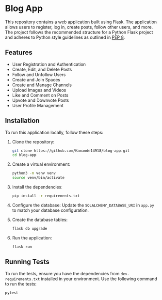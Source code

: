 # Blog App

This repository contains a web application built using Flask. The application allows users to register, log in, create posts, follow other users, and more. The project follows the recommended structure for a Python Flask project and adheres to Python style guidelines as outlined in [PEP 8](https://peps.python.org/pep-0008/).

## Features

- User Registration and Authentication
- Create, Edit, and Delete Posts
- Follow and Unfollow Users
- Create and Join Spaces
- Create and Manage Channels
- Upload Images and Videos
- Like and Comment on Posts
- Upvote and Downvote Posts
- User Profile Management

## Installation

To run this application locally, follow these steps:

1. Clone the repository:
    ```bash
    git clone https://github.com/Kamande14918/blog-app.git
    cd blog-app
    ```

2. Create a virtual environment:
    ```bash
    python3 -m venv venv
    source venv/bin/activate
    ```

3. Install the dependencies:
    ```bash
    pip install -r requirements.txt
    ```

4. Configure the database:
    Update the `SQLALCHEMY_DATABASE_URI` in `app.py` to match your database configuration.

5. Create the database tables:
    ```bash
    flask db upgrade
    ```

6. Run the application:
    ```bash
    flask run
    ```

## Running Tests

To run the tests, ensure you have the dependencies from `dev-requirements.txt` installed in your environment. Use the following command to run the tests:
```bash
pytest
